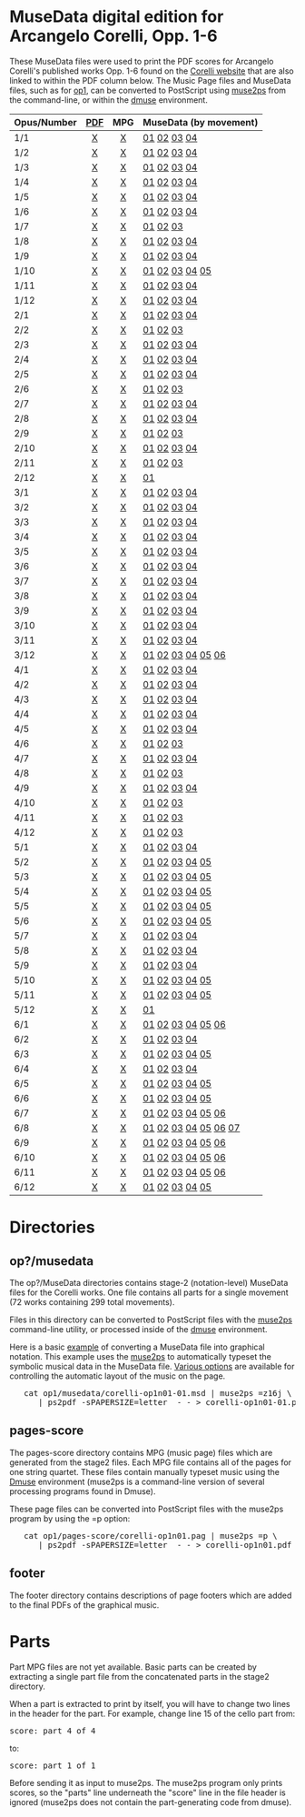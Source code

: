 MuseData digital edition for Arcangelo Corelli, Opp. 1-6
=========================================================

These MuseData files were used to print the PDF scores for Arcangelo
Corelli's published works Opp. 1-6 found on the [Corelli
website](http://corelli.ccarh.org) that are also linked to within the
PDF column below.  The Music Page files  and MuseData files, such
as for [op1](op1), can be converted to PostScript using
[muse2ps](https://github.com/musedata/muse2ps) from the command-line,
or within the [dmuse](http://dmuse.ccarh.org) environment.


| Opus/Number | [PDF](http://corelli.ccarh.org) | MPG | MuseData (by movement) |
| ---- | :---: | :---: | -------- |
| 1/1  | [X](http://scores.ccarh.org/corelli/op1/op1n01.pdf) | [X](op1/pages-score/corelli-op1n01.pag) | [01](op1/musedata/corelli-op1n01-01.msd) [02](op1/musedata/corelli-op1n01-02.msd)  [03](op1/musedata/corelli-op1n01-03.msd)  [04](op1/musedata/corelli-op1n01-04.msd) |
| 1/2  | [X](http://scores.ccarh.org/corelli/op1/op1n02.pdf) | [X](op1/pages-score/corelli-op1n02.pag) | [01](op1/musedata/corelli-op1n02-01.msd) [02](op1/musedata/corelli-op1n02-02.msd)  [03](op1/musedata/corelli-op1n02-03.msd)  [04](op1/musedata/corelli-op1n02-04.msd) |
| 1/3  | [X](http://scores.ccarh.org/corelli/op1/op1n03.pdf) | [X](op1/pages-score/corelli-op1n03.pag) | [01](op1/musedata/corelli-op1n03-01.msd) [02](op1/musedata/corelli-op1n03-02.msd)  [03](op1/musedata/corelli-op1n03-03.msd)  [04](op1/musedata/corelli-op1n03-04.msd) |
| 1/4  | [X](http://scores.ccarh.org/corelli/op1/op1n04.pdf) | [X](op1/pages-score/corelli-op1n04.pag) | [01](op1/musedata/corelli-op1n04-01.msd) [02](op1/musedata/corelli-op1n04-02.msd)  [03](op1/musedata/corelli-op1n04-03.msd)  [04](op1/musedata/corelli-op1n04-04.msd) |
| 1/5  | [X](http://scores.ccarh.org/corelli/op1/op1n05.pdf) | [X](op1/pages-score/corelli-op1n05.pag) | [01](op1/musedata/corelli-op1n05-01.msd) [02](op1/musedata/corelli-op1n05-02.msd)  [03](op1/musedata/corelli-op1n05-03.msd)  [04](op1/musedata/corelli-op1n05-04.msd) |
| 1/6  | [X](http://scores.ccarh.org/corelli/op1/op1n06.pdf) | [X](op1/pages-score/corelli-op1n06.pag) | [01](op1/musedata/corelli-op1n06-01.msd) [02](op1/musedata/corelli-op1n06-02.msd)  [03](op1/musedata/corelli-op1n06-03.msd)  [04](op1/musedata/corelli-op1n06-04.msd) |
| 1/7  | [X](http://scores.ccarh.org/corelli/op1/op1n07.pdf) | [X](op1/pages-score/corelli-op1n07.pag) | [01](op1/musedata/corelli-op1n07-01.msd) [02](op1/musedata/corelli-op1n07-02.msd)  [03](op1/musedata/corelli-op1n07-03.msd) |
| 1/8  | [X](http://scores.ccarh.org/corelli/op1/op1n08.pdf) | [X](op1/pages-score/corelli-op1n08.pag) | [01](op1/musedata/corelli-op1n08-01.msd) [02](op1/musedata/corelli-op1n08-02.msd)  [03](op1/musedata/corelli-op1n08-03.msd)  [04](op1/musedata/corelli-op1n08-04.msd) |
| 1/9  | [X](http://scores.ccarh.org/corelli/op1/op1n09.pdf) | [X](op1/pages-score/corelli-op1n09.pag) | [01](op1/musedata/corelli-op1n09-01.msd) [02](op1/musedata/corelli-op1n09-02.msd)  [03](op1/musedata/corelli-op1n09-03.msd)  [04](op1/musedata/corelli-op1n09-04.msd) |
| 1/10 | [X](http://scores.ccarh.org/corelli/op1/op1n10.pdf) | [X](op1/pages-score/corelli-op1n10.pag) | [01](op1/musedata/corelli-op1n10-01.msd) [02](op1/musedata/corelli-op1n10-02.msd)  [03](op1/musedata/corelli-op1n10-03.msd)  [04](op1/musedata/corelli-op1n10-04.msd)  [05](op1/musedata/corelli-op1n10-05.msd)|
| 1/11 | [X](http://scores.ccarh.org/corelli/op1/op1n11.pdf) | [X](op1/pages-score/corelli-op1n11.pag) | [01](op1/musedata/corelli-op1n11-01.msd) [02](op1/musedata/corelli-op1n11-02.msd)  [03](op1/musedata/corelli-op1n11-03.msd)  [04](op1/musedata/corelli-op1n11-04.msd) |
| 1/12 | [X](http://scores.ccarh.org/corelli/op1/op1n12.pdf) | [X](op1/pages-score/corelli-op1n12.pag) | [01](op1/musedata/corelli-op1n12-01.msd) [02](op1/musedata/corelli-op1n12-02.msd)  [03](op1/musedata/corelli-op1n12-03.msd)  [04](op1/musedata/corelli-op1n12-04.msd) |
| 2/1  | [X](http://scores.ccarh.org/corelli/op2/op2n01.pdf) | [X](op2/pages-score/corelli-op2n01.pag) | [01](op2/musedata/corelli-op2n01-01.msd) [02](op2/musedata/corelli-op2n01-02.msd)  [03](op2/musedata/corelli-op2n01-03.msd)  [04](op2/musedata/corelli-op2n01-04.msd) |
| 2/2  | [X](http://scores.ccarh.org/corelli/op2/op2n02.pdf) | [X](op2/pages-score/corelli-op2n02.pag) | [01](op2/musedata/corelli-op2n02-01.msd) [02](op2/musedata/corelli-op2n02-02.msd)  [03](op2/musedata/corelli-op2n02-03.msd) |
| 2/3  | [X](http://scores.ccarh.org/corelli/op2/op2n03.pdf) | [X](op2/pages-score/corelli-op2n03.pag) | [01](op2/musedata/corelli-op2n03-01.msd) [02](op2/musedata/corelli-op2n03-02.msd)  [03](op2/musedata/corelli-op2n03-03.msd)  [04](op2/musedata/corelli-op2n03-04.msd) |
| 2/4  | [X](http://scores.ccarh.org/corelli/op2/op2n04.pdf) | [X](op2/pages-score/corelli-op2n04.pag) | [01](op2/musedata/corelli-op2n04-01.msd) [02](op2/musedata/corelli-op2n04-02.msd)  [03](op2/musedata/corelli-op2n04-03.msd)  [04](op2/musedata/corelli-op2n04-04.msd) |
| 2/5  | [X](http://scores.ccarh.org/corelli/op2/op2n05.pdf) | [X](op2/pages-score/corelli-op2n05.pag) | [01](op2/musedata/corelli-op2n05-01.msd) [02](op2/musedata/corelli-op2n05-02.msd)  [03](op2/musedata/corelli-op2n05-03.msd)  [04](op2/musedata/corelli-op2n05-04.msd) |
| 2/6  | [X](http://scores.ccarh.org/corelli/op2/op2n06.pdf) | [X](op2/pages-score/corelli-op2n06.pag) | [01](op2/musedata/corelli-op2n06-01.msd) [02](op2/musedata/corelli-op2n06-02.msd)  [03](op2/musedata/corelli-op2n06-03.msd) |
| 2/7  | [X](http://scores.ccarh.org/corelli/op2/op2n07.pdf) | [X](op2/pages-score/corelli-op2n07.pag) | [01](op2/musedata/corelli-op2n07-01.msd) [02](op2/musedata/corelli-op2n07-02.msd)  [03](op2/musedata/corelli-op2n07-03.msd)  [04](op2/musedata/corelli-op2n07-04.msd) |
| 2/8  | [X](http://scores.ccarh.org/corelli/op2/op2n08.pdf) | [X](op2/pages-score/corelli-op2n08.pag) | [01](op2/musedata/corelli-op2n08-01.msd) [02](op2/musedata/corelli-op2n08-02.msd)  [03](op2/musedata/corelli-op2n08-03.msd)  [04](op2/musedata/corelli-op2n08-04.msd) |
| 2/9  | [X](http://scores.ccarh.org/corelli/op2/op2n09.pdf) | [X](op2/pages-score/corelli-op2n09.pag) | [01](op2/musedata/corelli-op2n09-01.msd) [02](op2/musedata/corelli-op2n09-02.msd)  [03](op2/musedata/corelli-op2n09-03.msd) |
| 2/10 | [X](http://scores.ccarh.org/corelli/op2/op2n10.pdf) | [X](op2/pages-score/corelli-op2n10.pag) | [01](op2/musedata/corelli-op2n10-01.msd) [02](op2/musedata/corelli-op2n10-02.msd)  [03](op2/musedata/corelli-op2n10-03.msd)  [04](op2/musedata/corelli-op2n10-04.msd) |
| 2/11 | [X](http://scores.ccarh.org/corelli/op2/op2n11.pdf) | [X](op2/pages-score/corelli-op2n11.pag) | [01](op2/musedata/corelli-op2n11-01.msd) [02](op2/musedata/corelli-op2n11-02.msd)  [03](op2/musedata/corelli-op2n11-03.msd) |
| 2/12 | [X](http://scores.ccarh.org/corelli/op2/op2n12.pdf) | [X](op2/pages-score/corelli-op2n12.pag) | [01](op2/musedata/corelli-op2n12-01.msd) |
| 3/1  | [X](http://scores.ccarh.org/corelli/op3/op3n01.pdf) | [X](op3/pages-score/corelli-op3n01.pag) | [01](op3/musedata/corelli-op3n01-01.msd) [02](op3/musedata/corelli-op3n01-02.msd)  [03](op3/musedata/corelli-op3n01-03.msd)  [04](op3/musedata/corelli-op3n01-04.msd) |
| 3/2  | [X](http://scores.ccarh.org/corelli/op3/op3n02.pdf) | [X](op3/pages-score/corelli-op3n02.pag) | [01](op3/musedata/corelli-op3n02-01.msd) [02](op3/musedata/corelli-op3n02-02.msd)  [03](op3/musedata/corelli-op3n02-03.msd)  [04](op3/musedata/corelli-op3n02-04.msd) |
| 3/3  | [X](http://scores.ccarh.org/corelli/op3/op3n03.pdf) | [X](op3/pages-score/corelli-op3n03.pag) | [01](op3/musedata/corelli-op3n03-01.msd) [02](op3/musedata/corelli-op3n03-02.msd)  [03](op3/musedata/corelli-op3n03-03.msd)  [04](op3/musedata/corelli-op3n03-04.msd) |
| 3/4  | [X](http://scores.ccarh.org/corelli/op3/op3n04.pdf) | [X](op3/pages-score/corelli-op3n04.pag) | [01](op3/musedata/corelli-op3n04-01.msd) [02](op3/musedata/corelli-op3n04-02.msd)  [03](op3/musedata/corelli-op3n04-03.msd)  [04](op3/musedata/corelli-op3n04-04.msd) |
| 3/5  | [X](http://scores.ccarh.org/corelli/op3/op3n05.pdf) | [X](op3/pages-score/corelli-op3n05.pag) | [01](op3/musedata/corelli-op3n05-01.msd) [02](op3/musedata/corelli-op3n05-02.msd)  [03](op3/musedata/corelli-op3n05-03.msd)  [04](op3/musedata/corelli-op3n05-04.msd) |
| 3/6  | [X](http://scores.ccarh.org/corelli/op3/op3n06.pdf) | [X](op3/pages-score/corelli-op3n06.pag) | [01](op3/musedata/corelli-op3n06-01.msd) [02](op3/musedata/corelli-op3n06-02.msd)  [03](op3/musedata/corelli-op3n06-03.msd)  [04](op3/musedata/corelli-op3n06-04.msd) |
| 3/7  | [X](http://scores.ccarh.org/corelli/op3/op3n07.pdf) | [X](op3/pages-score/corelli-op3n07.pag) | [01](op3/musedata/corelli-op3n07-01.msd) [02](op3/musedata/corelli-op3n07-02.msd)  [03](op3/musedata/corelli-op3n07-03.msd)  [04](op3/musedata/corelli-op3n07-04.msd) |
| 3/8  | [X](http://scores.ccarh.org/corelli/op3/op3n08.pdf) | [X](op3/pages-score/corelli-op3n08.pag) | [01](op3/musedata/corelli-op3n08-01.msd) [02](op3/musedata/corelli-op3n08-02.msd)  [03](op3/musedata/corelli-op3n08-03.msd)  [04](op3/musedata/corelli-op3n08-04.msd) |
| 3/9  | [X](http://scores.ccarh.org/corelli/op3/op3n09.pdf) | [X](op3/pages-score/corelli-op3n09.pag) | [01](op3/musedata/corelli-op3n09-01.msd) [02](op3/musedata/corelli-op3n09-02.msd)  [03](op3/musedata/corelli-op3n09-03.msd)  [04](op3/musedata/corelli-op3n09-04.msd) |
| 3/10 | [X](http://scores.ccarh.org/corelli/op3/op3n10.pdf) | [X](op3/pages-score/corelli-op3n10.pag) | [01](op3/musedata/corelli-op3n10-01.msd) [02](op3/musedata/corelli-op3n10-02.msd)  [03](op3/musedata/corelli-op3n10-03.msd)  [04](op3/musedata/corelli-op3n10-04.msd) |
| 3/11 | [X](http://scores.ccarh.org/corelli/op3/op3n11.pdf) | [X](op3/pages-score/corelli-op3n11.pag) | [01](op3/musedata/corelli-op3n11-01.msd) [02](op3/musedata/corelli-op3n11-02.msd)  [03](op3/musedata/corelli-op3n11-03.msd)  [04](op3/musedata/corelli-op3n11-04.msd) |
| 3/12 | [X](http://scores.ccarh.org/corelli/op3/op3n12.pdf) | [X](op3/pages-score/corelli-op3n12.pag) | [01](op3/musedata/corelli-op3n12-01.msd) [02](op3/musedata/corelli-op3n12-02.msd)  [03](op3/musedata/corelli-op3n12-03.msd)  [04](op3/musedata/corelli-op3n12-04.msd)  [05](op3/musedata/corelli-op3n12-05.msd)  [06](op3/musedata/corelli-op3n12-06.msd) |
| 4/1  | [X](http://scores.ccarh.org/corelli/op4/op4n01.pdf) | [X](op4/pages-score/corelli-op4n01.pag) | [01](op4/musedata/corelli-op4n01-01.msd) [02](op4/musedata/corelli-op4n01-02.msd)  [03](op4/musedata/corelli-op4n01-03.msd)  [04](op4/musedata/corelli-op4n01-04.msd) |
| 4/2  | [X](http://scores.ccarh.org/corelli/op4/op4n02.pdf) | [X](op4/pages-score/corelli-op4n02.pag) | [01](op4/musedata/corelli-op4n02-01.msd) [02](op4/musedata/corelli-op4n02-02.msd)  [03](op4/musedata/corelli-op4n02-03.msd)  [04](op4/musedata/corelli-op4n02-04.msd) |
| 4/3  | [X](http://scores.ccarh.org/corelli/op4/op4n03.pdf) | [X](op4/pages-score/corelli-op4n03.pag) | [01](op4/musedata/corelli-op4n03-01.msd) [02](op4/musedata/corelli-op4n03-02.msd)  [03](op4/musedata/corelli-op4n03-03.msd)  [04](op4/musedata/corelli-op4n03-04.msd) |
| 4/4  | [X](http://scores.ccarh.org/corelli/op4/op4n04.pdf) | [X](op4/pages-score/corelli-op4n04.pag) | [01](op4/musedata/corelli-op4n04-01.msd) [02](op4/musedata/corelli-op4n04-02.msd)  [03](op4/musedata/corelli-op4n04-03.msd)  [04](op4/musedata/corelli-op4n04-04.msd) |
| 4/5  | [X](http://scores.ccarh.org/corelli/op4/op4n05.pdf) | [X](op4/pages-score/corelli-op4n05.pag) | [01](op4/musedata/corelli-op4n05-01.msd) [02](op4/musedata/corelli-op4n05-02.msd)  [03](op4/musedata/corelli-op4n05-03.msd)  [04](op4/musedata/corelli-op4n05-04.msd) |
| 4/6  | [X](http://scores.ccarh.org/corelli/op4/op4n06.pdf) | [X](op4/pages-score/corelli-op4n06.pag) | [01](op4/musedata/corelli-op4n06-01.msd) [02](op4/musedata/corelli-op4n06-02.msd)  [03](op4/musedata/corelli-op4n06-03.msd) |
| 4/7  | [X](http://scores.ccarh.org/corelli/op4/op4n07.pdf) | [X](op4/pages-score/corelli-op4n07.pag) | [01](op4/musedata/corelli-op4n07-01.msd) [02](op4/musedata/corelli-op4n07-02.msd)  [03](op4/musedata/corelli-op4n07-03.msd)  [04](op4/musedata/corelli-op4n07-04.msd) |
| 4/8  | [X](http://scores.ccarh.org/corelli/op4/op4n08.pdf) | [X](op4/pages-score/corelli-op4n08.pag) | [01](op4/musedata/corelli-op4n08-01.msd) [02](op4/musedata/corelli-op4n08-02.msd)  [03](op4/musedata/corelli-op4n08-03.msd) |
| 4/9  | [X](http://scores.ccarh.org/corelli/op4/op4n09.pdf) | [X](op4/pages-score/corelli-op4n09.pag) | [01](op4/musedata/corelli-op4n09-01.msd) [02](op4/musedata/corelli-op4n09-02.msd)  [03](op4/musedata/corelli-op4n09-03.msd)  [04](op4/musedata/corelli-op4n09-04.msd) |
| 4/10 | [X](http://scores.ccarh.org/corelli/op4/op4n10.pdf) | [X](op4/pages-score/corelli-op4n10.pag) | [01](op4/musedata/corelli-op4n10-01.msd) [02](op4/musedata/corelli-op4n10-02.msd)  [03](op4/musedata/corelli-op4n10-03.msd) |
| 4/11 | [X](http://scores.ccarh.org/corelli/op4/op4n11.pdf) | [X](op4/pages-score/corelli-op4n11.pag) | [01](op4/musedata/corelli-op4n11-01.msd) [02](op4/musedata/corelli-op4n11-02.msd)  [03](op4/musedata/corelli-op4n11-03.msd) |
| 4/12 | [X](http://scores.ccarh.org/corelli/op4/op4n12.pdf) | [X](op4/pages-score/corelli-op4n12.pag) | [01](op4/musedata/corelli-op4n12-01.msd) [02](op4/musedata/corelli-op4n12-02.msd)  [03](op4/musedata/corelli-op4n12-03.msd) |
| 5/1  | [X](http://scores.ccarh.org/corelli/op5/op5n01.pdf) | [X](op5/pages-score/corelli-op5n01.pag) | [01](op5/musedata/corelli-op5n01-01.msd) [02](op5/musedata/corelli-op5n01-02.msd)  [03](op5/musedata/corelli-op5n01-03.msd)  [04](op5/musedata/corelli-op5n01-04.msd) |
| 5/2  | [X](http://scores.ccarh.org/corelli/op5/op5n02.pdf) | [X](op5/pages-score/corelli-op5n02.pag) | [01](op5/musedata/corelli-op5n02-01.msd) [02](op5/musedata/corelli-op5n02-02.msd)  [03](op5/musedata/corelli-op5n02-03.msd)  [04](op5/musedata/corelli-op5n02-04.msd)  [05](op5/musedata/corelli-op5n02-05.msd) |
| 5/3  | [X](http://scores.ccarh.org/corelli/op5/op5n03.pdf) | [X](op5/pages-score/corelli-op5n03.pag) | [01](op5/musedata/corelli-op5n03-01.msd) [02](op5/musedata/corelli-op5n03-02.msd)  [03](op5/musedata/corelli-op5n03-03.msd)  [04](op5/musedata/corelli-op5n03-04.msd)  [05](op5/musedata/corelli-op5n03-05.msd) |
| 5/4  | [X](http://scores.ccarh.org/corelli/op5/op5n04.pdf) | [X](op5/pages-score/corelli-op5n04.pag) | [01](op5/musedata/corelli-op5n04-01.msd) [02](op5/musedata/corelli-op5n04-02.msd)  [03](op5/musedata/corelli-op5n04-03.msd)  [04](op5/musedata/corelli-op5n04-04.msd)  [05](op5/musedata/corelli-op5n04-05.msd) |
| 5/5  | [X](http://scores.ccarh.org/corelli/op5/op5n05.pdf) | [X](op5/pages-score/corelli-op5n05.pag) | [01](op5/musedata/corelli-op5n05-01.msd) [02](op5/musedata/corelli-op5n05-02.msd)  [03](op5/musedata/corelli-op5n05-03.msd)  [04](op5/musedata/corelli-op5n05-04.msd)  [05](op5/musedata/corelli-op5n05-05.msd) |
| 5/6  | [X](http://scores.ccarh.org/corelli/op5/op5n06.pdf) | [X](op5/pages-score/corelli-op5n06.pag) | [01](op5/musedata/corelli-op5n06-01.msd) [02](op5/musedata/corelli-op5n06-02.msd)  [03](op5/musedata/corelli-op5n06-03.msd)  [04](op5/musedata/corelli-op5n06-04.msd)  [05](op5/musedata/corelli-op5n06-05.msd) |
| 5/7  | [X](http://scores.ccarh.org/corelli/op5/op5n07.pdf) | [X](op5/pages-score/corelli-op5n07.pag) | [01](op5/musedata/corelli-op5n07-01.msd) [02](op5/musedata/corelli-op5n07-02.msd)  [03](op5/musedata/corelli-op5n07-03.msd)  [04](op5/musedata/corelli-op5n07-04.msd) |
| 5/8  | [X](http://scores.ccarh.org/corelli/op5/op5n08.pdf) | [X](op5/pages-score/corelli-op5n08.pag) | [01](op5/musedata/corelli-op5n08-01.msd) [02](op5/musedata/corelli-op5n08-02.msd)  [03](op5/musedata/corelli-op5n08-03.msd)  [04](op5/musedata/corelli-op5n08-04.msd) |
| 5/9  | [X](http://scores.ccarh.org/corelli/op5/op5n09.pdf) | [X](op5/pages-score/corelli-op5n09.pag) | [01](op5/musedata/corelli-op5n09-01.msd) [02](op5/musedata/corelli-op5n09-02.msd)  [03](op5/musedata/corelli-op5n09-03.msd)  [04](op5/musedata/corelli-op5n09-04.msd) |
| 5/10 | [X](http://scores.ccarh.org/corelli/op5/op5n10.pdf) | [X](op5/pages-score/corelli-op5n10.pag) | [01](op5/musedata/corelli-op5n10-01.msd) [02](op5/musedata/corelli-op5n10-02.msd)  [03](op5/musedata/corelli-op5n10-03.msd)  [04](op5/musedata/corelli-op5n10-04.msd)  [05](op5/musedata/corelli-op5n10-05.msd) |
| 5/11 | [X](http://scores.ccarh.org/corelli/op5/op5n11.pdf) | [X](op5/pages-score/corelli-op5n11.pag) | [01](op5/musedata/corelli-op5n11-01.msd) [02](op5/musedata/corelli-op5n11-02.msd)  [03](op5/musedata/corelli-op5n11-03.msd)  [04](op5/musedata/corelli-op5n11-04.msd)  [05](op5/musedata/corelli-op5n11-05.msd) |
| 5/12 | [X](http://scores.ccarh.org/corelli/op5/op5n12.pdf) | [X](op5/pages-score/corelli-op5n12.pag) | [01](op5/musedata/corelli-op5n12-01.msd) |
| 6/1  | [X](http://scores.ccarh.org/corelli/op6/op6n01.pdf) | [X](op6/pages-score/corelli-op6n01.pag) | [01](op6/musedata/corelli-op6n01-01.msd) [02](op6/musedata/corelli-op6n01-02.msd)  [03](op6/musedata/corelli-op6n01-03.msd)  [04](op6/musedata/corelli-op6n01-04.msd)  [05](op6/musedata/corelli-op6n01-05.msd)  [06](op6/musedata/corelli-op6n01-06.msd) |
| 6/2  | [X](http://scores.ccarh.org/corelli/op6/op6n02.pdf) | [X](op6/pages-score/corelli-op6n02.pag) | [01](op6/musedata/corelli-op6n02-01.msd) [02](op6/musedata/corelli-op6n02-02.msd)  [03](op6/musedata/corelli-op6n02-03.msd)  [04](op6/musedata/corelli-op6n02-04.msd) |
| 6/3  | [X](http://scores.ccarh.org/corelli/op6/op6n03.pdf) | [X](op6/pages-score/corelli-op6n03.pag) | [01](op6/musedata/corelli-op6n03-01.msd) [02](op6/musedata/corelli-op6n03-02.msd)  [03](op6/musedata/corelli-op6n03-03.msd)  [04](op6/musedata/corelli-op6n03-04.msd)  [05](op6/musedata/corelli-op6n03-05.msd) |
| 6/4  | [X](http://scores.ccarh.org/corelli/op6/op6n04.pdf) | [X](op6/pages-score/corelli-op6n04.pag) | [01](op6/musedata/corelli-op6n04-01.msd) [02](op6/musedata/corelli-op6n04-02.msd)  [03](op6/musedata/corelli-op6n04-03.msd)  [04](op6/musedata/corelli-op6n04-04.msd) |
| 6/5  | [X](http://scores.ccarh.org/corelli/op6/op6n05.pdf) | [X](op6/pages-score/corelli-op6n05.pag) | [01](op6/musedata/corelli-op6n05-01.msd) [02](op6/musedata/corelli-op6n05-02.msd)  [03](op6/musedata/corelli-op6n05-03.msd)  [04](op6/musedata/corelli-op6n05-04.msd)  [05](op6/musedata/corelli-op6n05-05.msd) |
| 6/6  | [X](http://scores.ccarh.org/corelli/op6/op6n06.pdf) | [X](op6/pages-score/corelli-op6n06.pag) | [01](op6/musedata/corelli-op6n06-01.msd) [02](op6/musedata/corelli-op6n06-02.msd)  [03](op6/musedata/corelli-op6n06-03.msd)  [04](op6/musedata/corelli-op6n06-04.msd)  [05](op6/musedata/corelli-op6n06-05.msd) |
| 6/7  | [X](http://scores.ccarh.org/corelli/op6/op6n07.pdf) | [X](op6/pages-score/corelli-op6n07.pag) | [01](op6/musedata/corelli-op6n07-01.msd) [02](op6/musedata/corelli-op6n07-02.msd)  [03](op6/musedata/corelli-op6n07-03.msd)  [04](op6/musedata/corelli-op6n07-04.msd)  [05](op6/musedata/corelli-op6n07-05.msd)  [06](op6/musedata/corelli-op6n07-06.msd) |
| 6/8  | [X](http://scores.ccarh.org/corelli/op6/op6n08.pdf) | [X](op6/pages-score/corelli-op6n08.pag) | [01](op6/musedata/corelli-op6n08-01.msd) [02](op6/musedata/corelli-op6n08-02.msd)  [03](op6/musedata/corelli-op6n08-03.msd)  [04](op6/musedata/corelli-op6n08-04.msd)  [05](op6/musedata/corelli-op6n08-05.msd)  [06](op6/musedata/corelli-op6n08-06.msd)  [07](op6/musedata/corelli-op6n08-07.msd) |
| 6/9  | [X](http://scores.ccarh.org/corelli/op6/op6n09.pdf) | [X](op6/pages-score/corelli-op6n09.pag) | [01](op6/musedata/corelli-op6n09-01.msd) [02](op6/musedata/corelli-op6n09-02.msd)  [03](op6/musedata/corelli-op6n09-03.msd)  [04](op6/musedata/corelli-op6n09-04.msd)  [05](op6/musedata/corelli-op6n09-05.msd)  [06](op6/musedata/corelli-op6n09-06.msd) |
| 6/10 | [X](http://scores.ccarh.org/corelli/op6/op6n10.pdf) | [X](op6/pages-score/corelli-op6n10.pag) | [01](op6/musedata/corelli-op6n10-01.msd) [02](op6/musedata/corelli-op6n10-02.msd)  [03](op6/musedata/corelli-op6n10-03.msd)  [04](op6/musedata/corelli-op6n10-04.msd)  [05](op6/musedata/corelli-op6n10-05.msd)  [06](op6/musedata/corelli-op6n10-06.msd) |
| 6/11 | [X](http://scores.ccarh.org/corelli/op6/op6n11.pdf) | [X](op6/pages-score/corelli-op6n11.pag) | [01](op6/musedata/corelli-op6n11-01.msd) [02](op6/musedata/corelli-op6n11-02.msd)  [03](op6/musedata/corelli-op6n11-03.msd)  [04](op6/musedata/corelli-op6n11-04.msd)  [05](op6/musedata/corelli-op6n11-05.msd)  [06](op6/musedata/corelli-op6n11-06.msd) |
| 6/12 | [X](http://scores.ccarh.org/corelli/op6/op6n12.pdf) | [X](op6/pages-score/corelli-op6n12.pag) | [01](op6/musedata/corelli-op6n12-01.msd) [02](op6/musedata/corelli-op6n12-02.msd)  [03](op6/musedata/corelli-op6n12-03.msd)  [04](op6/musedata/corelli-op6n12-04.msd)  [05](op6/musedata/corelli-op6n12-05.msd) |

# Directories 

## op?/musedata

The op?/MuseData directories contains stage-2 (notation-level) MuseData
files for the Corelli works.  One file contains all parts for a
single movement (72 works containing 299 total movements).  

Files in this directory can be converted to PostScript files with
the [muse2ps](http://muse2ps.ccarh.org) command-line utility, or
processed inside of the [dmuse](http://dmuse.ccarh.org) environment.

Here is a basic [example](examples) of converting a MuseData file
into graphical notation.  This example uses the
[muse2ps](http://muse2ps.ccarh.org) to automatically typeset the
symbolic musical data in the MuseData file.  [Various
options](http://wiki.ccarh.org/wiki/Muse2ps#Options) are available
for controlling the automatic layout of the music on the page.

<pre>
   cat op1/musedata/corelli-op1n01-01.msd | muse2ps =z16j \
      | ps2pdf -sPAPERSIZE=letter  - - &gt; corelli-op1n01-01.pdf
</pre>


## pages-score

The pages-score directory contains MPG (music page) files which are generated
from the stage2 files.  Each MPG file contains all of the pages for one
string quartet.  These files contain manually typeset music using the
[Dmuse](http://dmuse.ccarh.org) environment (muse2ps is a command-line
version of several processing programs found in Dmuse).

These page files can be converted into PostScript files with the muse2ps
program by using the =p option:

<pre>
   cat op1/pages-score/corelli-op1n01.pag | muse2ps =p \
      | ps2pdf -sPAPERSIZE=letter  - - &gt; corelli-op1n01.pdf
</pre>

## footer

The footer directory contains descriptions of page footers which are added
to the final PDFs of the graphical music. 

# Parts

Part MPG files are not yet available.  Basic parts can be created
by extracting a single part file from the concatenated parts in the
stage2 directory.  

When a part is extracted to print by itself, you will have to change
two lines in the header for the part.  For example, change line 15 of
the cello part from:

<pre>
score: part 4 of 4
</pre>

to: 

<pre>
score: part 1 of 1
</pre>

Before sending it as input to muse2ps.  The muse2ps program only prints
scores, so the "parts" line underneath the "score" line in the file header
is ignored (muse2ps does not contain the part-generating code from dmuse).


